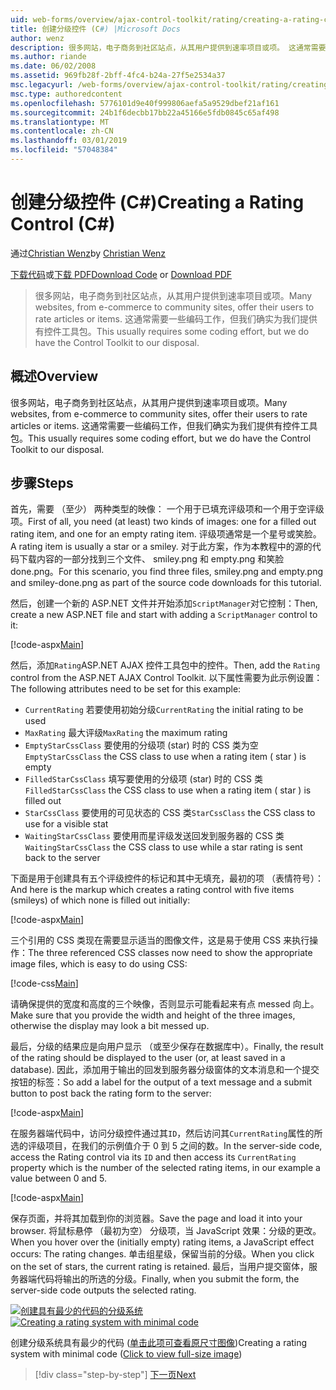 ```yaml
---
uid: web-forms/overview/ajax-control-toolkit/rating/creating-a-rating-control-cs
title: 创建分级控件 (C#) |Microsoft Docs
author: wenz
description: 很多网站，电子商务到社区站点，从其用户提供到速率项目或项。 这通常需要一些编码工作，但我们确实有...
ms.author: riande
ms.date: 06/02/2008
ms.assetid: 969fb28f-2bff-4fc4-b24a-27f5e2534a37
msc.legacyurl: /web-forms/overview/ajax-control-toolkit/rating/creating-a-rating-control-cs
msc.type: authoredcontent
ms.openlocfilehash: 5776101d9e40f999806aefa5a9529dbef21af161
ms.sourcegitcommit: 24b1f6decbb17bb22a45166e5fdb0845c65af498
ms.translationtype: MT
ms.contentlocale: zh-CN
ms.lasthandoff: 03/01/2019
ms.locfileid: "57048384"
---
```

<a name="creating-a-rating-control-c"></a><span data-ttu-id="a3a26-104">创建分级控件 (C#)</span><span class="sxs-lookup"><span data-stu-id="a3a26-104">Creating a Rating Control (C#)</span></span>
====================
<span data-ttu-id="a3a26-105">通过[Christian Wenz](https://github.com/wenz)</span><span class="sxs-lookup"><span data-stu-id="a3a26-105">by [Christian Wenz](https://github.com/wenz)</span></span>

<span data-ttu-id="a3a26-106">[下载代码](http://download.microsoft.com/download/9/3/f/93f8daea-bebd-4821-833b-95205389c7d0/rating0.cs.zip)或[下载 PDF](http://download.microsoft.com/download/2/d/c/2dc10e34-6983-41d4-9c08-f78f5387d32b/rating0CS.pdf)</span><span class="sxs-lookup"><span data-stu-id="a3a26-106">[Download Code](http://download.microsoft.com/download/9/3/f/93f8daea-bebd-4821-833b-95205389c7d0/rating0.cs.zip) or [Download PDF](http://download.microsoft.com/download/2/d/c/2dc10e34-6983-41d4-9c08-f78f5387d32b/rating0CS.pdf)</span></span>

> <span data-ttu-id="a3a26-107">很多网站，电子商务到社区站点，从其用户提供到速率项目或项。</span><span class="sxs-lookup"><span data-stu-id="a3a26-107">Many websites, from e-commerce to community sites, offer their users to rate articles or items.</span></span> <span data-ttu-id="a3a26-108">这通常需要一些编码工作，但我们确实为我们提供有控件工具包。</span><span class="sxs-lookup"><span data-stu-id="a3a26-108">This usually requires some coding effort, but we do have the Control Toolkit to our disposal.</span></span>


## <a name="overview"></a><span data-ttu-id="a3a26-109">概述</span><span class="sxs-lookup"><span data-stu-id="a3a26-109">Overview</span></span>

<span data-ttu-id="a3a26-110">很多网站，电子商务到社区站点，从其用户提供到速率项目或项。</span><span class="sxs-lookup"><span data-stu-id="a3a26-110">Many websites, from e-commerce to community sites, offer their users to rate articles or items.</span></span> <span data-ttu-id="a3a26-111">这通常需要一些编码工作，但我们确实为我们提供有控件工具包。</span><span class="sxs-lookup"><span data-stu-id="a3a26-111">This usually requires some coding effort, but we do have the Control Toolkit to our disposal.</span></span>

## <a name="steps"></a><span data-ttu-id="a3a26-112">步骤</span><span class="sxs-lookup"><span data-stu-id="a3a26-112">Steps</span></span>

<span data-ttu-id="a3a26-113">首先，需要 （至少） 两种类型的映像： 一个用于已填充评级项和一个用于空评级项。</span><span class="sxs-lookup"><span data-stu-id="a3a26-113">First of all, you need (at least) two kinds of images: one for a filled out rating item, and one for an empty rating item.</span></span> <span data-ttu-id="a3a26-114">评级项通常是一个星号或笑脸。</span><span class="sxs-lookup"><span data-stu-id="a3a26-114">A rating item is usually a star or a smiley.</span></span> <span data-ttu-id="a3a26-115">对于此方案，作为本教程中的源的代码下载内容的一部分找到三个文件、 smiley.png 和 empty.png 和笑脸 done.png。</span><span class="sxs-lookup"><span data-stu-id="a3a26-115">For this scenario, you find three files, smiley.png and empty.png and smiley-done.png as part of the source code downloads for this tutorial.</span></span>

<span data-ttu-id="a3a26-116">然后，创建一个新的 ASP.NET 文件并开始添加`ScriptManager`对它控制：</span><span class="sxs-lookup"><span data-stu-id="a3a26-116">Then, create a new ASP.NET file and start with adding a `ScriptManager` control to it:</span></span>

[!code-aspx[Main](creating-a-rating-control-cs/samples/sample1.aspx)]

<span data-ttu-id="a3a26-117">然后，添加`Rating`ASP.NET AJAX 控件工具包中的控件。</span><span class="sxs-lookup"><span data-stu-id="a3a26-117">Then, add the `Rating` control from the ASP.NET AJAX Control Toolkit.</span></span> <span data-ttu-id="a3a26-118">以下属性需要为此示例设置：</span><span class="sxs-lookup"><span data-stu-id="a3a26-118">The following attributes need to be set for this example:</span></span>

- <span data-ttu-id="a3a26-119">`CurrentRating` 若要使用初始分级</span><span class="sxs-lookup"><span data-stu-id="a3a26-119">`CurrentRating` the initial rating to be used</span></span>
- <span data-ttu-id="a3a26-120">`MaxRating` 最大评级</span><span class="sxs-lookup"><span data-stu-id="a3a26-120">`MaxRating` the maximum rating</span></span>
- <span data-ttu-id="a3a26-121">`EmptyStarCssClass` 要使用的分级项 (star) 时的 CSS 类为空</span><span class="sxs-lookup"><span data-stu-id="a3a26-121">`EmptyStarCssClass` the CSS class to use when a rating item ( star ) is empty</span></span>
- <span data-ttu-id="a3a26-122">`FilledStarCssClass` 填写要使用的分级项 (star) 时的 CSS 类</span><span class="sxs-lookup"><span data-stu-id="a3a26-122">`FilledStarCssClass` the CSS class to use when a rating item ( star ) is filled out</span></span>
- <span data-ttu-id="a3a26-123">`StarCssClass` 要使用的可见状态的 CSS 类</span><span class="sxs-lookup"><span data-stu-id="a3a26-123">`StarCssClass` the CSS class to use for a visible stat</span></span>
- <span data-ttu-id="a3a26-124">`WaitingStarCssClass` 要使用而星评级发送回发到服务器的 CSS 类</span><span class="sxs-lookup"><span data-stu-id="a3a26-124">`WaitingStarCssClass` the CSS class to use while a star rating is sent back to the server</span></span>

<span data-ttu-id="a3a26-125">下面是用于创建具有五个评级控件的标记和其中无填充，最初的项 （表情符号）：</span><span class="sxs-lookup"><span data-stu-id="a3a26-125">And here is the markup which creates a rating control with five items (smileys) of which none is filled out initially:</span></span>

[!code-aspx[Main](creating-a-rating-control-cs/samples/sample2.aspx)]

<span data-ttu-id="a3a26-126">三个引用的 CSS 类现在需要显示适当的图像文件，这是易于使用 CSS 来执行操作：</span><span class="sxs-lookup"><span data-stu-id="a3a26-126">The three referenced CSS classes now need to show the appropriate image files, which is easy to do using CSS:</span></span>

[!code-css[Main](creating-a-rating-control-cs/samples/sample3.css)]

<span data-ttu-id="a3a26-127">请确保提供的宽度和高度的三个映像，否则显示可能看起来有点 messed 向上。</span><span class="sxs-lookup"><span data-stu-id="a3a26-127">Make sure that you provide the width and height of the three images, otherwise the display may look a bit messed up.</span></span>

<span data-ttu-id="a3a26-128">最后，分级的结果应是向用户显示 （或至少保存在数据库中）。</span><span class="sxs-lookup"><span data-stu-id="a3a26-128">Finally, the result of the rating should be displayed to the user (or, at least saved in a database).</span></span> <span data-ttu-id="a3a26-129">因此，添加用于输出的回发到服务器分级窗体的文本消息和一个提交按钮的标签：</span><span class="sxs-lookup"><span data-stu-id="a3a26-129">So add a label for the output of a text message and a submit button to post back the rating form to the server:</span></span>

[!code-aspx[Main](creating-a-rating-control-cs/samples/sample4.aspx)]

<span data-ttu-id="a3a26-130">在服务器端代码中，访问分级控件通过其`ID`，然后访问其`CurrentRating`属性的所选的评级项目，在我们的示例值介于 0 到 5 之间的数。</span><span class="sxs-lookup"><span data-stu-id="a3a26-130">In the server-side code, access the Rating control via its `ID` and then access its `CurrentRating` property which is the number of the selected rating items, in our example a value between 0 and 5.</span></span>

[!code-aspx[Main](creating-a-rating-control-cs/samples/sample5.aspx)]

<span data-ttu-id="a3a26-131">保存页面，并将其加载到你的浏览器。</span><span class="sxs-lookup"><span data-stu-id="a3a26-131">Save the page and load it into your browser.</span></span> <span data-ttu-id="a3a26-132">将鼠标悬停 （最初为空） 分级项，当 JavaScript 效果：分级的更改。</span><span class="sxs-lookup"><span data-stu-id="a3a26-132">When you hover over the (initially empty) rating items, a JavaScript effect occurs: The rating changes.</span></span> <span data-ttu-id="a3a26-133">单击组星级，保留当前的分级。</span><span class="sxs-lookup"><span data-stu-id="a3a26-133">When you click on the set of stars, the current rating is retained.</span></span> <span data-ttu-id="a3a26-134">最后，当用户提交窗体，服务器端代码将输出的所选的分级。</span><span class="sxs-lookup"><span data-stu-id="a3a26-134">Finally, when you submit the form, the server-side code outputs the selected rating.</span></span>


<span data-ttu-id="a3a26-135">[![创建具有最少的代码的分级系统](creating-a-rating-control-cs/_static/image2.png)](creating-a-rating-control-cs/_static/image1.png)</span><span class="sxs-lookup"><span data-stu-id="a3a26-135">[![Creating a rating system with minimal code](creating-a-rating-control-cs/_static/image2.png)](creating-a-rating-control-cs/_static/image1.png)</span></span>

<span data-ttu-id="a3a26-136">创建分级系统具有最少的代码 ([单击此项可查看原尺寸图像](creating-a-rating-control-cs/_static/image3.png))</span><span class="sxs-lookup"><span data-stu-id="a3a26-136">Creating a rating system with minimal code ([Click to view full-size image](creating-a-rating-control-cs/_static/image3.png))</span></span>

> [!div class="step-by-step"]
> [<span data-ttu-id="a3a26-137">下一页</span><span class="sxs-lookup"><span data-stu-id="a3a26-137">Next</span></span>](creating-a-rating-control-vb.md)
